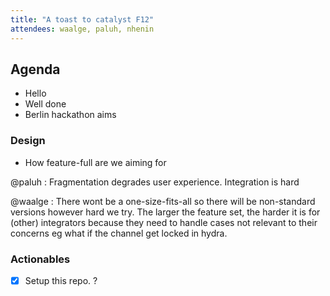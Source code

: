 ```yaml
---
title: "A toast to catalyst F12"
attendees: waalge, paluh, nhenin
---
```


## Agenda

- Hello
- Well done
- Berlin hackathon aims

### Design

- How feature-full are we aiming for

@paluh : Fragmentation degrades user experience. Integration is hard

@waalge : There wont be a one-size-fits-all so there will be non-standard
versions however hard we try. The larger the feature set, the harder it is for
(other) integrators because they need to handle cases not relevant to their
concerns eg what if the channel get locked in hydra.

### Actionables

- [x] Setup this repo. ?
